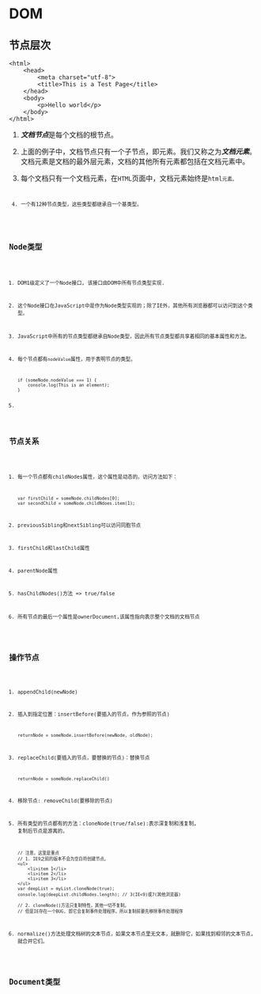 # DOM

## 节点层次 

```
<html>
    <head>
        <meta charset="utf-8">
        <title>This is a Test Page</title>
    </head>
    <body>
        <p>Hello world</p>
    </body>
</html>
```

1. ***文档节点***是每个文档的根节点。

2. 上面的例子中，文档节点只有一个子节点，即<code><html></code>元素。我们又称之为***文档元素***。文档元素是文档的最外层元素，文档的其他所有元素都包括在文档元素中。

3. 每个文档只有一个文档元素，在<code>HTML</code>页面中，文档元素始终是<code>html<code>元素。
    
4. 一个有12种节点类型，这些类型都继承自一个基类型。

## Node类型	

1. DOM1级定义了一个Node接口, 该接口由DOM中所有节点类型实现.

2. 这个Node接口在JavaScript中是作为Node类型实现的；除了IE外，其他所有浏览器都可以访问到这个类型。

3. JavaScript中所有的节点类型都继承自Node类型，因此所有节点类型都共享着相同的基本属性和方法。

4. 每个节点都有<code>nodeValue</code>属性，用于表明节点的类型。

    ```
    if (someNode.nodeValue === 1) {
        console.log(This is an element);
    }
    ```

5. 

## 节点关系

1. 每一个节点都有childNodes属性，这个属性是动态的。访问方法如下：

    ``` 
    var firstChild = someNode.childNodes[0];
    var secondChild = someNode.childNdoes.item(1);
    ```

2. previousSibling和nextSibling可以访问同胞节点

3. firstChild和lastChild属性

4. parentNode属性

5. hasChildNodes()方法 => true/false

6. 所有节点的最后一个属性是ownerDocument,该属性指向表示整个文档的文档节点

## 操作节点

1. appendChild(newNode)

2. 插入到指定位置：insertBefore(要插入的节点，作为参照的节点)

    ``` 
    returnNode = someNode.insertBefore(newNode, oldNode);
    ```

3. replaceChild(要插入的节点，要替换的节点)：替换节点

    ``` 
    returnNode = someNode.replaceChild()
    ```

4. 移除节点: removeChild(要移除的节点)

5. 所有类型的节点都有的方法：cloneNode(true/false):表示深复制和浅复制,  复制后节点是游离的。

    ```
    // 注意，这里是重点
    // 1. IE9之前的版本不会为空白符创建节点。
    <ul>
        <li>item 1</li>
        <li>item 2</li>
        <li>item 3</li>
    </ul>
    var deepList = myList.cloneNode(true);
    console.log(deepList.childNodes.length); // 3(IE<9)或7(其他浏览器)

    // 2. cloneNode()方法只复制特性，其他一切不复制。
    // 但是IE存在一个BUG, 即它会复制事件处理程序。所以复制前要先移除事件处理程序
    ```
	
6. normalize()方法处理文档树的文本节点，如果文本节点里无文本，就删除它，如果找到相邻的文本节点,就合并它们。


## Document类型



